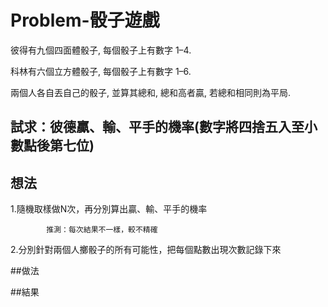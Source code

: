 # Problem-骰子遊戲

彼得有九個四面體骰子, 每個骰子上有數字 1–4. 

科林有六個立方體骰子, 每個骰子上有數字 1–6.

兩個人各自丟自己的骰子, 並算其總和, 總和高者贏, 若總和相同則為平局.

試求：彼德贏、輸、平手的機率(數字將四捨五入至小數點後第七位)
--

## 想法

  1.隨機取樣做N次，再分別算出贏、輸、平手的機率
  
            推測：每次結果不一樣，較不精確
  
  2.分別針對兩個人擲骰子的所有可能性，把每個點數出現次數記錄下來
  
  

##做法

##結果
